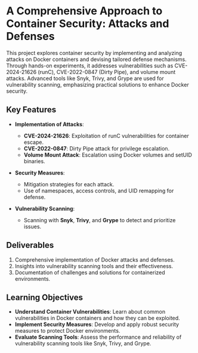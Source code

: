 # A Comprehensive Approach to Container Security: Attacks and Defenses

This project explores container security by implementing and analyzing attacks on Docker containers and devising tailored defense mechanisms. Through hands-on experiments, it addresses vulnerabilities such as CVE-2024-21626 (runC), CVE-2022-0847 (Dirty Pipe), and volume mount attacks. Advanced tools like Snyk, Trivy, and Grype are used for vulnerability scanning, emphasizing practical solutions to enhance Docker security.

## Key Features

- **Implementation of Attacks**:  
  - **CVE-2024-21626**: Exploitation of runC vulnerabilities for container escape.  
  - **CVE-2022-0847**: Dirty Pipe attack for privilege escalation.  
  - **Volume Mount Attack**: Escalation using Docker volumes and setUID binaries.  

- **Security Measures**:  
  - Mitigation strategies for each attack.  
  - Use of namespaces, access controls, and UID remapping for defense.  

- **Vulnerability Scanning**:  
  - Scanning with **Snyk**, **Trivy**, and **Grype** to detect and prioritize issues.  

## Deliverables

1. Comprehensive implementation of Docker attacks and defenses.  
2. Insights into vulnerability scanning tools and their effectiveness.  
3. Documentation of challenges and solutions for containerized environments.  

## Learning Objectives

- **Understand Container Vulnerabilities**: Learn about common vulnerabilities in Docker containers and how they can be exploited.  
- **Implement Security Measures**: Develop and apply robust security measures to protect Docker environments.  
- **Evaluate Scanning Tools**: Assess the performance and reliability of vulnerability scanning tools like Snyk, Trivy, and Grype.  
